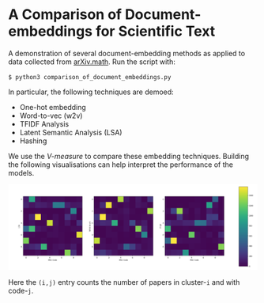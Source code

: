 # A Comparison of Document-embeddings for Scientific Text
A demonstration of several document-embedding methods as applied to data collected from [arXiv.math](https://arxiv.org/archive/math). Run the script with:

~~~~
$ python3 comparison_of_document_embeddings.py
~~~~

In particular, the following techniques are demoed:

- One-hot embedding
- Word-to-vec (w2v)
- TFIDF Analysis
- Latent Semantic Analysis (LSA)
- Hashing

We use the *V-measure* to compare these embedding techniques. Building the following visualisations can help interpret the performance of the models.

<img src="comparison_of_document_embeddings_for_scientific_text/images/lsa_w2v_tfidf_.png" alt="Drawing" style="width: 1000px;"/>

Here the `(i,j)` entry counts the number of papers in cluster-`i` and with code-`j`.
